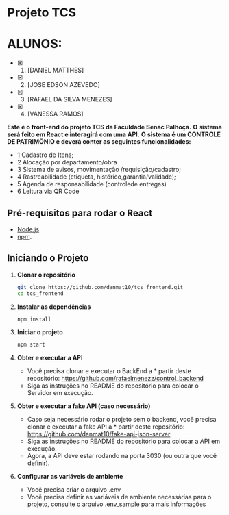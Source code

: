 # Projeto TCS
# ALUNOS:
- [x] 1. [DANIEL MATTHES]
- [x] 2. [JOSE EDSON AZEVEDO]
- [x] 3. [RAFAEL DA SILVA MENEZES]
- [x] 4. [VANESSA RAMOS]

**Este é o front-end do projeto TCS da Faculdade Senac Palhoça.**
**O sistema será feito em React e interagirá com uma API.**
**O sistema é um CONTROLE DE PATRIMÔNIO e deverá conter as seguintes funcionalidades:**
  * 1 Cadastro de Itens;
  * 2 Alocação por departamento/obra
  * 3 Sistema de avisos, movimentação /requisição/cadastro;
  * 4 Rastreabilidade (etiqueta, histórico,garantia/validade);
  * 5 Agenda de responsabilidade (controlede entregas)
  * 6 Leitura via QR Code

## Pré-requisitos para rodar o React
- [Node.js](https://nodejs.org/)
- [npm](https://www.npmjs.com/).

## Iniciando o Projeto

1. **Clonar o repositório**
    ```bash
    git clone https://github.com/danmat10/tcs_frontend.git
    cd tcs_frontend
    ```

2. **Instalar as dependências**
    ```bash
    npm install
    ```

3. **Iniciar o projeto**
    ```bash
    npm start
    ```

4. **Obter e executar a API**
   * Você precisa clonar e executar o BackEnd a * partir deste repositório: https://github.com/rafaelmenezz/control_backend
   * Siga as instruções no README do repositório para colocar o Servidor em execução.

5. **Obter e executar a fake API (caso necessário)**
   * Caso seja necessário rodar o projeto sem o backend, você precisa clonar e executar a fake API a * partir deste repositório: https://github.com/danmat10/fake-api-json-server
   * Siga as instruções no README do repositório para colocar a API em execução.
   * Agora, a API deve estar rodando na porta 3030 (ou outra que você definir).

6. **Configurar as variáveis de ambiente**
   * Você precisa criar o arquivo .env
   * Você precisa definir as variáveis de ambiente necessárias para o projeto, consulte o arquivo .env_sample para mais informações
